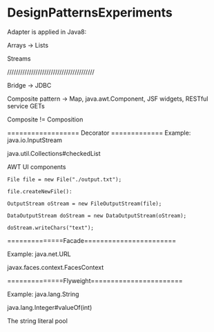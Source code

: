 # DesignPatternsExperiments

Adapter is applied in Java8: 

Arrays -> Lists

Streams

////////////////////////////////////////

Bridge -> JDBC

Composite pattern -> Map, java.awt.Component, JSF widgets, RESTful service GETs

Composite != Composition

================== Decorator =============
Example: java.io.InputStream

java.util.Collections#checkedList

AWT UI components 
```
File file = new File("./output.txt");

file.createNewFile():

OutputStream oStream = new FileOutputStream(file);

DataOutputStream doStream = new DataOutputStream(oStream);

doStream.writeChars("text");
```

==============Facade=======================

Example: java.net.URL

javax.faces.context.FacesContext

==============Flyweight=======================

Example: java.lang.String

java.lang.Integer#valueOf(int)

The string literal pool


